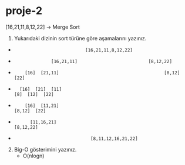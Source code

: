 # proje-2
[16,21,11,8,12,22] -> Merge Sort
1. Yukarıdaki dizinin sort türüne göre aşamalarını yazınız.

 *                                [16,21,11,8,12,22]
 *                   [16,21,11]                           [8,12,22]
 *         [16]  [21,11]                                        [8,12]  [22]
 *       [16]  [21]  [11]                                               [8]  [12]  [22]
 *         [16]  [11,21]                                                      [8,12]  [22]
 *           [11,16,21]                                                    [8,12,22]
 *                                  [8,11,12,16,21,22]
2. Big-O gösterimini yazınız.
   * O(nlogn)
